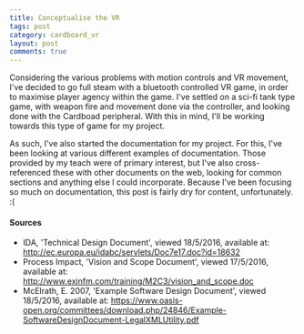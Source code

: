 ```yaml
---
title: Conceptualise the VR
tags: post
category: cardboard_vr
layout: post
comments: true
---
```


<p>Considering the various problems with motion controls and VR movement, I've decided to go full steam with a bluetooth controlled VR game, in order to maximise player agency within the game. I've settled on a sci-fi tank type game, with weapon fire and movement done via the controller, and looking done with the Cardboad peripheral. With this in mind, I'll be working towards this type of game for my project.</p>

<p>As such, I've also started the documentation for my project. For this, I've been looking at various different examples of documentation. Those provided by my teach were of primary interest, but I've also cross-referenced these with other documents on the web, looking for common sections and anything else I could incorporate. Because I've been focusing so much on documentation, this post is fairly dry for content, unfortunately. :(</p>

<h4>Sources</h4>
<ul class="sources">
  <li id="s1">IDA, 'Technical Design Document', viewed 18/5/2016, available at: <a href="http://ec.europa.eu/idabc/servlets/Doc7e17.doc?id=18632">http://ec.europa.eu/idabc/servlets/Doc7e17.doc?id=18632</a></li>
  <li id="s2">Process Impact, 'Vision and Scope Document', viewed 17/5/2016, available at: <a href="http://www.exinfm.com/training/M2C3/vision_and_scope.doc">http://www.exinfm.com/training/M2C3/vision_and_scope.doc</a></li>
  <li id="s3">McElrath, E. 2007, 'Example Software Design Document', viewed 18/5/2016, available at: <a href="https://www.oasis-open.org/committees/download.php/24846/Example-SoftwareDesignDocument-LegalXMLUtility.pdf">https://www.oasis-open.org/committees/download.php/24846/Example-SoftwareDesignDocument-LegalXMLUtility.pdf</a></li>
</ul>



